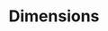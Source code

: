 ---
layout: default
bigquery: https://console.cloud.google.com/bigquery?p=covid-19-dimensions-ai&page=table&d=data&t=publications
contributors: Digital Science, https://www.digital-science.com/
cost: Free for personal, non-commercial use.
description: Dimensions contains more than 100 million publications, ranging from
  articles published in scholarly journals, books and book chapters, to preprints
  and conference proceedings. All publications are contextualized with linked data
  sets, funding, publications, patents, clinical trials, and policy documents. You
  can also view associated categories, funders, institutions, and researcher profiles.
documentation: https://docs.dimensions.ai/bigquery/index.html
last_edit: Mon, 04 Apr 2022 19:04:00 GMT
location: https://www.dimensions.ai/products/free/
maintained_by: Digital Science, https://www.digital-science.com/
schema_fields: '[''researcher_ids'', ''funding_gbp'', ''funder_org'', ''family_members_ids'',
  ''patent_ids'', ''repository_id'', ''relationships'', ''date'', ''start_date'',
  ''wikipedia_url'', ''grant_number'', ''acronym'', ''resulting_publication_doi'',
  ''original_title'', ''embargo_date'', ''publication_date'', ''repository_name'',
  ''reference_ids'', ''investigators'', ''types'', ''pmcid'', ''metrics'', ''research_orgs'',
  ''category_uoa'', ''categories'', ''original_assignee'', ''original_assignee_orgs'',
  ''category_icrp_cso'', ''granted_year'', ''volume'', ''category_icrp_ct'', ''filing_status'',
  ''end_year'', ''research_org_country_names'', ''category_hrcs_hc'', ''funding_jpy'',
  ''open_access_categories'', ''language'', ''filing_date'', ''funder_org_state_codes'',
  ''associated_grant_ids'', ''status'', ''altmetrics'', ''associated_publication_pmid'',
  ''subtitles'', ''name'', ''filing_year'', ''funder_org_cities'', ''journal'', ''funding_amount'',
  ''cited_by_ids'', ''expiration_year'', ''assignee_orgs'', ''research_org_city_names'',
  ''funding_aud'', ''conference'', ''funding_cny'', ''funding_chf'', ''funding_usd'',
  ''type'', ''conditions'', ''legal_events'', ''aliases'', ''research_org_state_codes'',
  ''funder_org_acronyms'', ''original_assignee_countries'', ''funder_countries'',
  ''family_id'', ''active_years'', ''start_year'', ''research_org_cities'', ''category_for'',
  ''funding_cad'', ''inventor_names'', ''date_online'', ''associated_publication_id'',
  ''issue'', ''book_title'', ''research_org_state_names'', ''phase'', ''parent_id'',
  ''date_inserted'', ''date_modified'', ''labels'', ''pages'', ''citation_string'',
  ''publisher'', ''date_print'', ''editors'', ''category_bra'', ''concepts'', ''authors'',
  ''id'', ''created_date'', ''year'', ''legal_status'', ''book_series_title'', ''supporting_grant_ids'',
  ''kind'', ''ipcr'', ''citations_count'', ''funding_eur'', ''source_id'', ''granted_date'',
  ''original_abstract'', ''linkout'', ''priority_year'', ''mesh_headings'', ''doi'',
  ''interventions'', ''links'', ''eisbn'', ''license'', ''repository_url'', ''established'',
  ''organisation_details'', ''proceedings_title'', ''citations'', ''funder_orgs'',
  ''category_hrcs_rac'', ''acknowledgements'', ''arxiv_id'', ''isbn'', ''research_org_countries'',
  ''associated_publication_arxiv_id'', ''description'', ''associated_publication_doi'',
  ''pmid'', ''brief_title'', ''abstract'', ''acronyms'', ''expiration_date'', ''mesh_terms'',
  ''current_assignee_orgs'', ''funder_org_countries'', ''title'', ''application_number'',
  ''gender'', ''current_assignee_countries'', ''funding_details'', ''publication_ids'',
  ''email_address'', ''registry'', ''end_date'', ''date_imported_gbq'', ''publication_year'',
  ''category_rcdc'', ''date_normal'', ''funding_nzd'', ''family_count'', ''cpc'',
  ''journal_lists'', ''assignee_countries'', ''foa_number'', ''category_sdg'', ''external_ids'',
  ''funding_currency'', ''resulting_publication_ids'', ''address'', ''open_access_categories_v2'',
  ''jurisdiction'', ''current_assignee'', ''clinical_trial_ids'', ''category_hra'',
  ''priority_date'']'
shortname: dimensions
tags:
- scholarly literature
- patents
- funding
- clinical trials
- academic profiles
terms_of_use: 'Use of both the Dimensions COVID-19 dataset and full Dimensions dataset
  are subject to the Dimensions Terms of use: https://www.dimensions.ai/policies-terms-legal '
title: Dimensions
uuid: dcff88bd-fe6b-4fdb-8159-809bf9d7bc1c
---